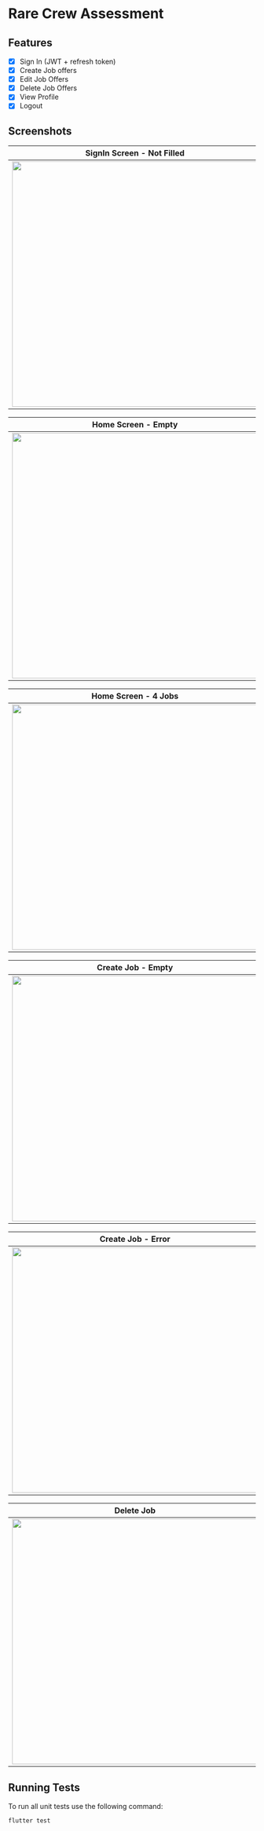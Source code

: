 # Rare Crew Assessment

## Features
- [x] Sign In (JWT + refresh token)
- [x] Create Job offers
- [x] Edit Job Offers
- [x] Delete Job Offers
- [x] View Profile
- [x] Logout

## Screenshots

| SignIn Screen - Not Filled | SignIn Screen - Filled | 
|    :---:     |     :---:      |  
| <img src="graphics/sign_in_not_filled.png" width="500">   | <img src="graphics/sign_in_filled.png" width="500">   |

| Home Screen - Empty | Profile Screen | 
|    :---:     |     :---:      |  
| <img src="graphics/home_empty.png" width="500">   | <img src="graphics/profile.png" width="500">   |

| Home Screen - 4 Jobs | Home Screen - 1 Job | 
|    :---:     |     :---:      |  
| <img src="graphics/home.png" width="500">   | <img src="graphics/home_few.png" width="500">   |

| Create Job - Empty | Create Job - Filled | 
|    :---:     |     :---:      |  
| <img src="graphics/create_job_empty.png" width="500">   | <img src="graphics/create_job.png" width="500">   |

| Create Job - Error | Edit Job | 
|    :---:     |     :---:      |  
| <img src="graphics/create_job_error.png" width="500">   | <img src="graphics/edit_job.png" width="500">   |

| Delete Job | Delete Job - Confirmation | 
|    :---:     |     :---:      |  
| <img src="graphics/edit_job.png" width="500">   | <img src="graphics/delete_job_confirmation.png" width="500">   |

## Running Tests 

To run all unit tests use the following command:

```flutter test```

